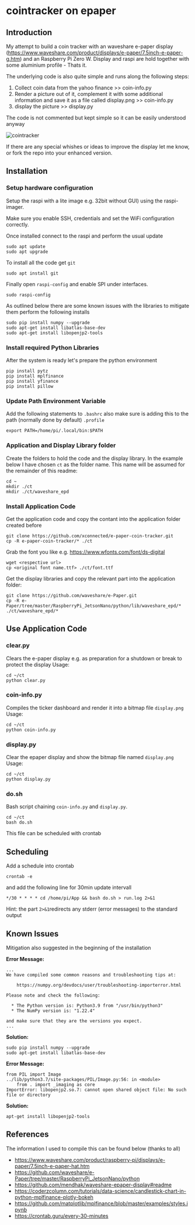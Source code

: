 # cointracker on epaper

## Introduction
My attempt to build a coin tracker with an waveshare e-paper display (https://www.waveshare.com/product/displays/e-paper/7.5inch-e-paper-g.htm) and an Raspberry Pi Zero W. Display and raspi are hold together with some aluminium profile - Thats it.

The underlying code is also quite simple and runs along the following steps:

1. Collect coin data from the yahoo finance >> coin-info.py
2. Render a picture out of it, complement it with some additional information and save it as a file called display.png >> coin-info.py
3. display the picture >> display.py

The code is not commented but kept simple so it can be easily understood anyway

![cointracker](https://github.com/xconnected/epapercointracker/blob/main/cointracker.jpg?raw=true "Coin Tracker")

If there are any special whishes or ideas to improve the display let me know, or fork the repo into your enhanced version.


## Installation

### Setup hardware configuration 
Setup the raspi with a lite image e.g. 32bit without GUI) using the raspi-imager.

Make sure you enable SSH, credentials and set the WiFi configuration correctly.

Once installed connect to the raspi and perform the usual update

```shell
sudo apt update
sudo apt upgrade
```

To install all the code get ``git``

```shell
sudo apt install git
```

Finally open ``raspi-config`` and enable SPI under interfaces.

```shell
sudo raspi-config
```

As outlined below there are some known issues with the libraries to mitigate them perform the following installs

```shell
sudo pip install numpy --upgrade
sudo apt-get install libatlas-base-dev
sudo apt-get install libopenjp2-tools
```

### Install required Python Libraries
After the system is ready let's prepare the python environment

```shell
pip install pytz
pip install mplfinance
pip install yfinance
pip install pillow
```

### Update Path Environment Variable
Add the following statements to ``.bashrc`` also make sure is adding this to the path (normally done by default)  ``.profile``

```shell
export PATH=/home/pi/.local/bin:$PATH
```

### Application and Display Library folder
Create the folders to hold the code and the display library. 
In the example below I have chosen ``ct`` as the folder name.
This name will be assumed for the remainder of this readme:

```shell
cd ~
mkdir ./ct
mkdir ./ct/waveshare_epd
```

### Install Application Code

Get the application code and copy the contant into the application folder created before

```shell
git clone https://github.com/xconnected/e-paper-coin-tracker.git
cp -R e-paper-coin-tracker/* ./ct
```

Grab the font you like e.g. https://www.wfonts.com/font/ds-digital 

```shell
wget <respective url>
cp <original font name.ttf> ./ct/font.ttf
```

Get the display libraries and copy the relevant part into the application folder:

```shell
git clone https://github.com/waveshare/e-Paper.git
cp -R e-Paper/tree/master/RaspberryPi_JetsonNano/python/lib/waveshare_epd/* ./ct/waveshare_epd/*
```

## Use Application Code

### clear.py
Clears the e-paper display e.g. as preparation for a shutdown or break to protect the display
Usage:
```shell
cd ~/ct
python clear.py
```

### coin-info.py
Compiles the ticker dashboard and render it into a bitmap file ``display.png``
Usage:
```shell
cd ~/ct
python coin-info.py
```

### display.py 
Clear the epaper display and show the bitmap file named ``display.png``
Usage:
```shell
cd ~/ct
python display.py
```

### do.sh 
Bash script chaining ``coin-info.py`` and ``display.py``.
```shell
cd ~/ct
bash do.sh
```
This file can be scheduled with crontab


## Scheduling
Add a schedule into crontab 
```shell
crontab -e
```

and add the following line for 30min update intervall
```
*/30 * * * * cd /home/pi/App && bash do.sh > run.log 2>&1
```

Hint: the part ``2>&1``redirects any stderr (error messages) to the standard output

## Known Issues
Mitigation also suggested in the beginning of the installation

**Error Message:**
```shell
...
We have compiled some common reasons and troubleshooting tips at:

    https://numpy.org/devdocs/user/troubleshooting-importerror.html

Please note and check the following:

  * The Python version is: Python3.9 from "/usr/bin/python3"
  * The NumPy version is: "1.22.4"

and make sure that they are the versions you expect.
...
```

**Solution:**
```shell
sudo pip install numpy --upgrade
sudo apt-get install libatlas-base-dev
```

**Error Message:**
```shell
from PIL import Image
../lib/python3.7/site-packages/PIL/Image.py:56: in <module>
    from . import _imaging as core
ImportError: libopenjp2.so.7: cannot open shared object file: No such file or directory
```

**Solution:**
```shell
apt-get install libopenjp2-tools
```


## References
The information I used to compile this can be found below (thanks to all)

- https://www.waveshare.com/product/raspberry-pi/displays/e-paper/7.5inch-e-paper-hat.htm
- https://github.com/waveshare/e-Paper/tree/master/RaspberryPi_JetsonNano/python
- https://github.com/mendhak/waveshare-epaper-display#readme
- https://coderzcolumn.com/tutorials/data-science/candlestick-chart-in-python-mplfinance-plotly-bokeh
- https://github.com/matplotlib/mplfinance/blob/master/examples/styles.ipynb
- https://crontab.guru/every-30-minutes
